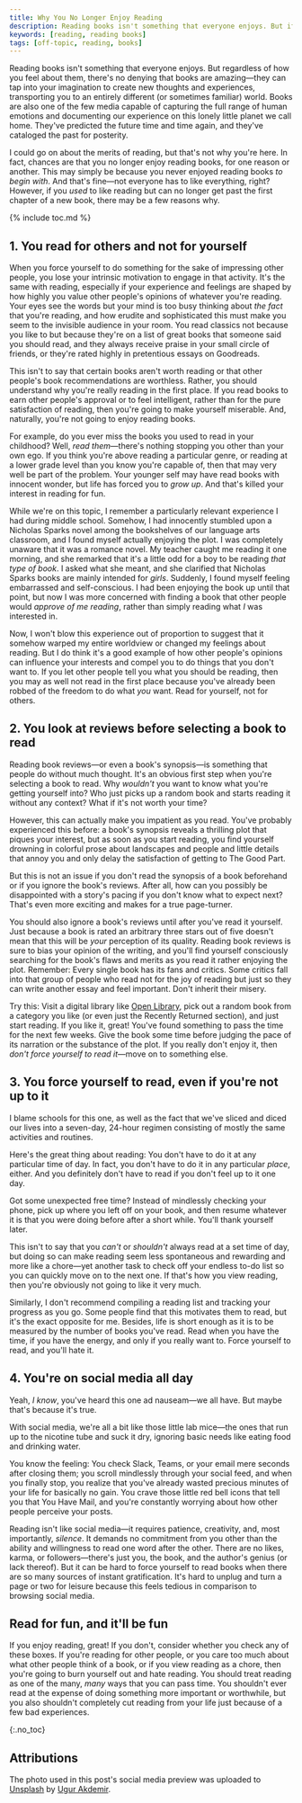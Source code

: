 ```yaml
---
title: Why You No Longer Enjoy Reading
description: Reading books isn't something that everyone enjoys. But if you used to like reading but can no longer get past the first chapter of a new book, there may be a few reasons why.
keywords: [reading, reading books]
tags: [off-topic, reading, books]
---
```


Reading books isn't something that everyone enjoys. But regardless of how you feel about them, there's no denying that books are amazing—they can tap into your imagination to create new thoughts and experiences, transporting you to an entirely different (or sometimes familiar) world. Books are also one of the few media capable of capturing the full range of human emotions and documenting our experience on this lonely little planet we call home. They've predicted the future time and time again, and they've cataloged the past for posterity.

I could go on about the merits of reading, but that's not why you're here. In fact, chances are that you no longer enjoy reading books, for one reason or another. This may simply be because you never enjoyed reading books *to begin with*. And that's fine—not everyone has to like everything, right? However, if you *used* to like reading but can no longer get past the first chapter of a new book, there may be a few reasons why.

{% include toc.md %}

## 1. You read for others and not for yourself

When you force yourself to do something for the sake of impressing other people, you lose your intrinsic motivation to engage in that activity. It's the same with reading, especially if your experience and feelings are shaped by how highly you value other people's opinions of whatever you're reading. Your eyes see the words but your mind is too busy thinking about *the fact* that you're reading, and how erudite and sophisticated this must make you seem to the invisible audience in your room. You read classics not because you like to but because they're on a list of great books that someone said you should read, and they always receive praise in your small circle of friends, or they're rated highly in pretentious essays on Goodreads.

This isn't to say that certain books aren't worth reading or that other people's book recommendations are worthless. Rather, you should understand why you're really reading in the first place. If you read books to earn other people's approval or to feel intelligent, rather than for the pure satisfaction of reading, then you're going to make yourself miserable. And, naturally, you're not going to enjoy reading books.

For example, do you ever miss the books you used to read in your childhood? Well, *read them*—there's nothing stopping you other than your own ego. If you think you're above reading a particular genre, or reading at a lower grade level than you know you're capable of, then that may very well be part of the problem. Your younger self may have read books with innocent wonder, but life has forced you to *grow up*. And that's killed your interest in reading for fun.

While we're on this topic, I remember a particularly relevant experience I had during middle school. Somehow, I had innocently stumbled upon a Nicholas Sparks novel among the bookshelves of our language arts classroom, and I found myself actually enjoying the plot. I was completely unaware that it was a romance novel. My teacher caught me reading it one morning, and she remarked that it's a little odd for a boy to be reading *that type of book*. I asked what she meant, and she clarified that Nicholas Sparks books are mainly intended for *girls*. Suddenly, I found myself feeling embarrassed and self-conscious. I had been enjoying the book up until that point, but now I was more concerned with finding a book that other people would *approve of me reading*, rather than simply reading what *I* was interested in.

Now, I won't blow this experience out of proportion to suggest that it somehow warped my entire worldview or changed my feelings about reading. But I do think it's a good example of how other people's opinions can influence your interests and compel you to do things that you don't want to. If you let other people tell you what you should be reading, then you may as well not read in the first place because you've already been robbed of the freedom to do what *you* want. Read for yourself, not for others.

## 2. You look at reviews before selecting a book to read

Reading book reviews—or even a book's synopsis—is something that people do without much thought. It's an obvious first step when you're selecting a book to read. Why *wouldn't* you want to know what you're getting yourself into? Who just picks up a random book and starts reading it without any context? What if it's not worth your time?

However, this can actually make you impatient as you read. You've probably experienced this before: a book's synopsis reveals a thrilling plot that piques your interest, but as soon as you start reading, you find yourself drowning in colorful prose about landscapes and people and little details that annoy you and only delay the satisfaction of getting to The Good Part.

But this is not an issue if you don't read the synopsis of a book beforehand or if you ignore the book's reviews. After all, how can you possibly be disappointed with a story's pacing if you don't know what to expect next? That's even more exciting and makes for a true page-turner.

You should also ignore a book's reviews until after you've read it yourself. Just because a book is rated an arbitrary three stars out of five doesn't mean that this will be *your* perception of its quality. Reading book reviews is sure to bias your opinion of the writing, and you'll find yourself consciously searching for the book's flaws and merits as you read it rather enjoying the plot. Remember: Every single book has its fans and critics. Some critics fall into that group of people who read not for the joy of reading but just so they can write another essay and feel important. Don't inherit their misery.

Try this: Visit a digital library like [Open Library](https://openlibrary.org/), pick out a random book from a category you like (or even just the Recently Returned section), and just start reading. If you like it, great! You've found something to pass the time for the next few weeks. Give the book some time before judging the pace of its narration or the substance of the plot. If you really don't enjoy it, then *don't force yourself to read it*—move on to something else.

## 3. You force yourself to read, even if you're not up to it

I blame schools for this one, as well as the fact that we've sliced and diced our lives into a seven-day, 24-hour regimen consisting of mostly the same activities and routines.

Here's the great thing about reading: You don't have to do it at any particular time of day. In fact, you don't have to do it in any particular *place*, either. And you definitely don't have to read if you don't feel up to it one day.

Got some unexpected free time? Instead of mindlessly checking your phone, pick up where you left off on your book, and then resume whatever it is that you were doing before after a short while. You'll thank yourself later.

This isn't to say that you *can't* or *shouldn't* always read at a set time of day, but doing so can make reading seem less spontaneous and rewarding and more like a chore—yet another task to check off your endless to-do list so you can quickly move on to the next one. If that's how you view reading, then you're obviously not going to like it very much.

Similarly, I don't recommend compiling a reading list and tracking your progress as you go. Some people find that this motivates them to read, but it's the exact opposite for me. Besides, life is short enough as it is to be measured by the number of books you've read. Read when you have the time, if you have the energy, and only if you really want to. Force yourself to read, and you'll hate it.

## 4. You're on social media all day

Yeah, *I know*, you've heard this one ad nauseam—we all have. But maybe that's because it's true.

With social media, we're all a bit like those little lab mice—the ones that run up to the nicotine tube and suck it dry, ignoring basic needs like eating food and drinking water.

You know the feeling: You check Slack, Teams, or your email mere seconds after closing them; you scroll mindlessly through your social feed, and when you finally stop, you realize that you've already wasted precious minutes of your life for basically no gain. You crave those little red bell icons that tell you that You Have Mail, and you're constantly worrying about how other people perceive your posts.

Reading isn't like social media—it requires patience, creativity, and, most importantly, *silence*. It demands no commitment from you other than the ability and willingness to read one word after the other. There are no likes, karma, or followers—there's just you, the book, and the author's genius (or lack thereof). But it can be hard to force yourself to read books when there are so many sources of instant gratification. It's hard to unplug and turn a page or two for leisure because this feels tedious in comparison to browsing social media.

## Read for fun, and it'll be fun

If you enjoy reading, great! If you don't, consider whether you check any of these boxes. If you're reading for other people, or you care too much about what other people think of a book, or if you view reading as a chore, then you're going to burn yourself out and hate reading. You should treat reading as one of the many, *many* ways that you can pass time. You shouldn't ever read at the expense of doing something more important or worthwhile, but you also shouldn't completely cut reading from your life just because of a few bad experiences.

{:.no_toc}
## Attributions

The photo used in this post's social media preview was uploaded to [Unsplash](https://unsplash.com/photos/XT-o5O458as) by [Ugur Akdemir](https://unsplash.com/@ugur).
